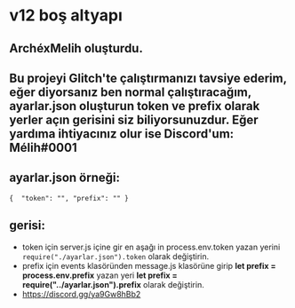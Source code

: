 # v12 boş altyapı

## ArchéxMelih oluşturdu.
## Bu projeyi Glitch'te çalıştırmanızı tavsiye ederim, eğer diyorsanız ben normal çalıştıracağım, ayarlar.json oluşturun token ve prefix olarak yerler açın gerisini siz biliyorsunuzdur. Eğer yardıma ihtiyacınız olur ise Discord'um: **Mélih#0001**

## ayarlar.json örneği:

`{ 
    "token": "",
    "prefix": ""
    }`
    
## gerisi:

  * token için server.js içine gir en aşağı in process.env.token yazan yerini `require("./ayarlar.json").token` olarak değiştirin.
  * prefix için events klasöründen message.js klasörüne girip **let prefix = process.env.prefix** yazan yeri **let prefix = require("../ayarlar.json").prefix** olarak değiştirin.
  * https://discord.gg/ya9Gw8hBb2
